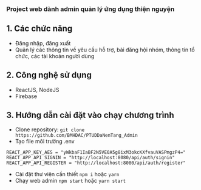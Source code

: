 ### Project web dành admin quản lý ứng dụng thiện nguyện
## 1. Các chức năng
* Đăng nhập, đăng xuất
* Quản lý các thông tin về yêu cầu hỗ trợ, bài đăng hội nhóm, thông tin tổ chức, các tài khoản người dùng
## 2. Công nghệ sử dụng
* ReactJS, NodeJS
* Firebase
## 3. Hướng dẫn cài đặt vào chạy chương trình
* Clone repository:
``` git clone https://github.com/BMHDAC/PTUDDaNenTang_Admin ```
* Tạo file môi trường .env
```
REACT_APP_KEY_AES = "yWkbaF1IaBF2N5VE0A5g8ixM3okcKXfvauVASPmgzP4="
REACT_APP_API_SIGNIN = "http://localhost:8080/api/auth/signin"
REACT_APP_API_REGISTER = "http://localhost:8080/api/auth/register"
```
* Cài đặt thư viện cần thiết
```npm i```
hoặc ```yarn```
* Chạy web admin
```npm start```
hoặc ```yarn start```
